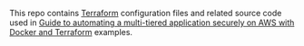 This repo contains [Terraform](https://terraform.io) configuration files and related source code used in [Guide to automating a multi-tiered application securely on AWS with Docker and Terraform](https://www.airpair.com/aws/posts/ntiered-aws-docker-terraform-guide) examples.
